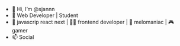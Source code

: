 - 👋 Hi, I’m @sjannn
- 👀 Web Developer | Student
- 🚀 javascrip react next | 👨‍💻 frontend developer | 🎵 melomaniac |  🎮 gamer 
- 📫 Social
